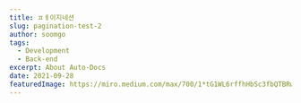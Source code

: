 ```yaml
---
title: ㅍㅔ이지네션
slug: pagination-test-2
author: soomgo
tags:
  - Development
  - Back-end
excerpt: About Auto-Docs
date: 2021-09-28
featuredImage: https://miro.medium.com/max/700/1*tG1WL6rffhHbSc3fbQTBRw.png
---
```

